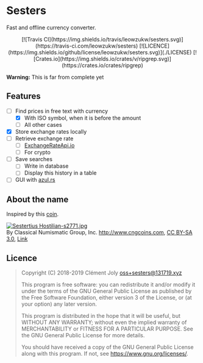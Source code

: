 # Sesters

Fast and offline currency converter.

<p align="center">
[![Travis CI](https://img.shields.io/travis/leowzukw/sesters.svg)](https://travis-ci.com/leowzukw/sesters)
[![LICENCE](https://img.shields.io/github/license/leowzukw/sesters.svg)](./LICENSE)
[![Crates.io](https://img.shields.io/crates/v/ripgrep.svg)](https://crates.io/crates/ripgrep)
</p>

**Warning:** This is far from complete yet

## Features

- [ ] Find prices in free text with currency
  - [x] With ISO symbol, when it is before the amount
  - [ ] All other cases
- [x] Store exchange rates locally 
- [ ] Retrieve exchange rate 
  - [ ] [ExchangeRateApi.io](https://exchangeratesapi.io/)
  - [ ] For crypto
- [ ] Save searches
  - [ ] Write in database
  - [ ] Display this history in a table
- [ ] GUI with [azul.rs]()

## About the name

Inspired by this [coin](https://en.wikipedia.org/wiki/Sestertius).

<p><a href="https://commons.wikimedia.org/wiki/File:Sestertius_Hostilian-s2771.jpg#/media/File:Sestertius_Hostilian-s2771.jpg"><img src="https://upload.wikimedia.org/wikipedia/commons/f/f3/Sestertius_Hostilian-s2771.jpg" alt="Sestertius Hostilian-s2771.jpg"></a><br>By Classical Numismatic Group, Inc. <a rel="nofollow" class="external free" href="http://www.cngcoins.com">http://www.cngcoins.com</a>, <a href="http://creativecommons.org/licenses/by-sa/3.0/" title="Creative Commons Attribution-Share Alike 3.0">CC BY-SA 3.0</a>, <a href="https://commons.wikimedia.org/w/index.php?curid=380116">Link</a></p>

## Licence

> Copyright (C) 2018-2019  Clément Joly <oss+sesters@131719.xyz>
> 
> This program is free software: you can redistribute it and/or modify
> it under the terms of the GNU General Public License as published by
> the Free Software Foundation, either version 3 of the License, or
> (at your option) any later version.
> 
> This program is distributed in the hope that it will be useful,
> but WITHOUT ANY WARRANTY; without even the implied warranty of
> MERCHANTABILITY or FITNESS FOR A PARTICULAR PURPOSE.  See the
> GNU General Public License for more details.
> 
> You should have received a copy of the GNU General Public License
> along with this program.  If not, see <https://www.gnu.org/licenses/>.
